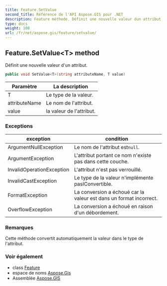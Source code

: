```yaml
---
title: Feature.SetValue
second_title: Référence de l'API Aspose.GIS pour .NET
description: Feature méthode. Définit une nouvelle valeur dun attribut.
type: docs
weight: 100
url: /fr/net/aspose.gis/feature/setvalue/
---
```

## Feature.SetValue&lt;T&gt; method

Définit une nouvelle valeur d'un attribut.

```csharp
public void SetValue<T>(string attributeName, T value)
```

| Paramètre | La description |
| --- | --- |
| T | Le type de la valeur. |
| attributeName | Le nom de l'attribut. |
| value | la valeur de l'attribut. |

### Exceptions

| exception | condition |
| --- | --- |
| ArgumentNullException | Le nom de l'attribut est`null`. |
| ArgumentException | L'attribut portant ce nom n'existe pas dans cette couche. |
| InvalidOperationException | L'attribut n'est pas verrouillé. |
| InvalidCastException | Le type de la valeur n'implémente pasIConvertible. |
| FormatException | La conversion a échoué car la valeur est dans un format incorrect. |
| OverflowException | La conversion a échoué en raison d'un débordement. |

### Remarques

Cette méthode convertit automatiquement la valeur dans le type de l'attribut.

### Voir également

* class [Feature](../)
* espace de noms [Aspose.Gis](../../feature/)
* Assemblée [Aspose.GIS](../../../)


